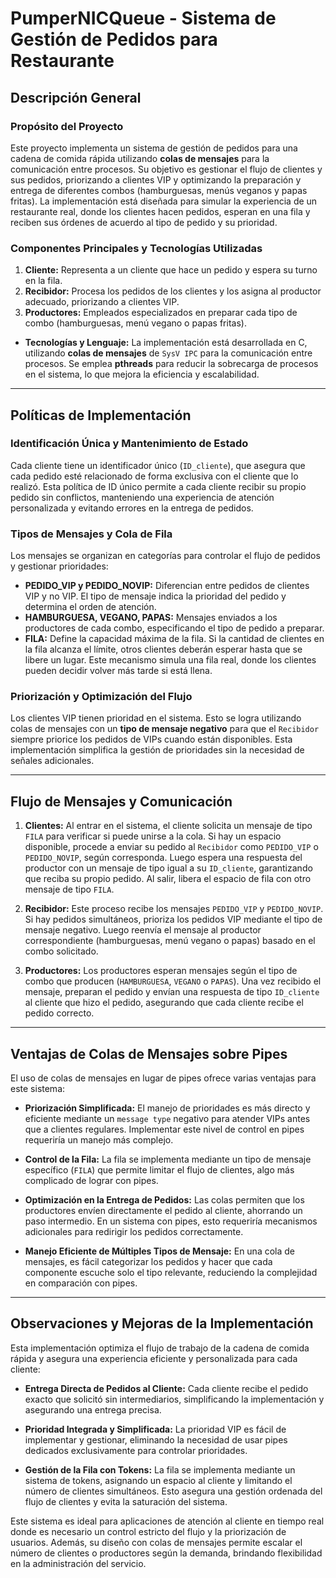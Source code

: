 # PumperNICQueue - Sistema de Gestión de Pedidos para Restaurante

## Descripción General

### Propósito del Proyecto

Este proyecto implementa un sistema de gestión de pedidos para una cadena de comida rápida utilizando **colas de mensajes** para la comunicación entre procesos. Su objetivo es gestionar el flujo de clientes y sus pedidos, priorizando a clientes VIP y optimizando la preparación y entrega de diferentes combos (hamburguesas, menús veganos y papas fritas). La implementación está diseñada para simular la experiencia de un restaurante real, donde los clientes hacen pedidos, esperan en una fila y reciben sus órdenes de acuerdo al tipo de pedido y su prioridad.

### Componentes Principales y Tecnologías Utilizadas

1. **Cliente:** Representa a un cliente que hace un pedido y espera su turno en la fila.
2. **Recibidor:** Procesa los pedidos de los clientes y los asigna al productor adecuado, priorizando a clientes VIP.
3. **Productores:** Empleados especializados en preparar cada tipo de combo (hamburguesas, menú vegano o papas fritas).

- **Tecnologías y Lenguaje:** La implementación está desarrollada en C, utilizando **colas de mensajes** de `SysV IPC` para la comunicación entre procesos. Se emplea **pthreads** para reducir la sobrecarga de procesos en el sistema, lo que mejora la eficiencia y escalabilidad.

---

## Políticas de Implementación

### Identificación Única y Mantenimiento de Estado

Cada cliente tiene un identificador único (`ID_cliente`), que asegura que cada pedido esté relacionado de forma exclusiva con el cliente que lo realizó. Esta política de ID único permite a cada cliente recibir su propio pedido sin conflictos, manteniendo una experiencia de atención personalizada y evitando errores en la entrega de pedidos.

### Tipos de Mensajes y Cola de Fila

Los mensajes se organizan en categorías para controlar el flujo de pedidos y gestionar prioridades:

- **PEDIDO_VIP y PEDIDO_NOVIP:** Diferencian entre pedidos de clientes VIP y no VIP. El tipo de mensaje indica la prioridad del pedido y determina el orden de atención.
- **HAMBURGUESA, VEGANO, PAPAS:** Mensajes enviados a los productores de cada combo, especificando el tipo de pedido a preparar.
- **FILA:** Define la capacidad máxima de la fila. Si la cantidad de clientes en la fila alcanza el límite, otros clientes deberán esperar hasta que se libere un lugar. Este mecanismo simula una fila real, donde los clientes pueden decidir volver más tarde si está llena.

### Priorización y Optimización del Flujo

Los clientes VIP tienen prioridad en el sistema. Esto se logra utilizando colas de mensajes con un **tipo de mensaje negativo** para que el `Recibidor` siempre priorice los pedidos de VIPs cuando están disponibles. Esta implementación simplifica la gestión de prioridades sin la necesidad de señales adicionales.

---

## Flujo de Mensajes y Comunicación

1. **Clientes:** Al entrar en el sistema, el cliente solicita un mensaje de tipo `FILA` para verificar si puede unirse a la cola. Si hay un espacio disponible, procede a enviar su pedido al `Recibidor` como `PEDIDO_VIP` o `PEDIDO_NOVIP`, según corresponda. Luego espera una respuesta del productor con un mensaje de tipo igual a su `ID_cliente`, garantizando que reciba su propio pedido. Al salir, libera el espacio de fila con otro mensaje de tipo `FILA`.

2. **Recibidor:** Este proceso recibe los mensajes `PEDIDO_VIP` y `PEDIDO_NOVIP`. Si hay pedidos simultáneos, prioriza los pedidos VIP mediante el tipo de mensaje negativo. Luego reenvía el mensaje al productor correspondiente (hamburguesas, menú vegano o papas) basado en el combo solicitado.

3. **Productores:** Los productores esperan mensajes según el tipo de combo que producen (`HAMBURGUESA`, `VEGANO` o `PAPAS`). Una vez recibido el mensaje, preparan el pedido y envían una respuesta de tipo `ID_cliente` al cliente que hizo el pedido, asegurando que cada cliente recibe el pedido correcto.

---

## Ventajas de Colas de Mensajes sobre Pipes

El uso de colas de mensajes en lugar de pipes ofrece varias ventajas para este sistema:

- **Priorización Simplificada:** El manejo de prioridades es más directo y eficiente mediante un `message type` negativo para atender VIPs antes que a clientes regulares. Implementar este nivel de control en pipes requeriría un manejo más complejo.
  
- **Control de la Fila:** La fila se implementa mediante un tipo de mensaje específico (`FILA`) que permite limitar el flujo de clientes, algo más complicado de lograr con pipes.

- **Optimización en la Entrega de Pedidos:** Las colas permiten que los productores envíen directamente el pedido al cliente, ahorrando un paso intermedio. En un sistema con pipes, esto requeriría mecanismos adicionales para redirigir los pedidos correctamente.

- **Manejo Eficiente de Múltiples Tipos de Mensaje:** En una cola de mensajes, es fácil categorizar los pedidos y hacer que cada componente escuche solo el tipo relevante, reduciendo la complejidad en comparación con pipes.

---

## Observaciones y Mejoras de la Implementación

Esta implementación optimiza el flujo de trabajo de la cadena de comida rápida y asegura una experiencia eficiente y personalizada para cada cliente:

- **Entrega Directa de Pedidos al Cliente:** Cada cliente recibe el pedido exacto que solicitó sin intermediarios, simplificando la implementación y asegurando una entrega precisa.
  
- **Prioridad Integrada y Simplificada:** La prioridad VIP es fácil de implementar y gestionar, eliminando la necesidad de usar pipes dedicados exclusivamente para controlar prioridades.
  
- **Gestión de la Fila con Tokens:** La fila se implementa mediante un sistema de tokens, asignando un espacio al cliente y limitando el número de clientes simultáneos. Esto asegura una gestión ordenada del flujo de clientes y evita la saturación del sistema.

Este sistema es ideal para aplicaciones de atención al cliente en tiempo real donde es necesario un control estricto del flujo y la priorización de usuarios. Además, su diseño con colas de mensajes permite escalar el número de clientes o productores según la demanda, brindando flexibilidad en la administración del servicio.

